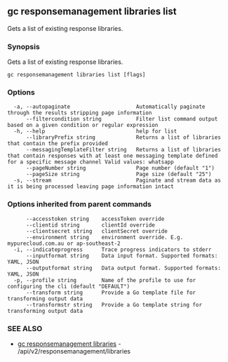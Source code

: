 ## gc responsemanagement libraries list

Gets a list of existing response libraries.

### Synopsis

Gets a list of existing response libraries.

```
gc responsemanagement libraries list [flags]
```

### Options

```
  -a, --autopaginate                     Automatically paginate through the results stripping page information
      --filtercondition string           Filter list command output based on a given condition or regular expression
  -h, --help                             help for list
      --libraryPrefix string             Returns a list of libraries that contain the prefix provided
      --messagingTemplateFilter string   Returns a list of libraries that contain responses with at least one messaging template defined for a specific message channel Valid values: whatsapp
      --pageNumber string                Page number (default "1")
      --pageSize string                  Page size (default "25")
  -s, --stream                           Paginate and stream data as it is being processed leaving page information intact
```

### Options inherited from parent commands

```
      --accesstoken string    accessToken override
      --clientid string       clientId override
      --clientsecret string   clientSecret override
      --environment string    environment override. E.g. mypurecloud.com.au or ap-southeast-2
  -i, --indicateprogress      Trace progress indicators to stderr
      --inputformat string    Data input format. Supported formats: YAML, JSON
      --outputformat string   Data output format. Supported formats: YAML, JSON
  -p, --profile string        Name of the profile to use for configuring the cli (default "DEFAULT")
      --transform string      Provide a Go template file for transforming output data
      --transformstr string   Provide a Go template string for transforming output data
```

### SEE ALSO

* [gc responsemanagement libraries](gc_responsemanagement_libraries.html)	 - /api/v2/responsemanagement/libraries



